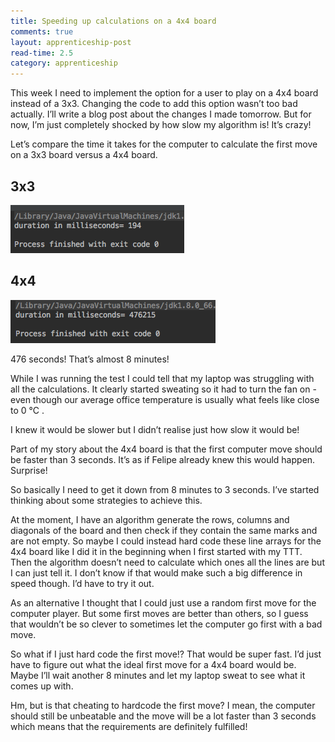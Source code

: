 ```yaml
---
title: Speeding up calculations on a 4x4 board
comments: true
layout: apprenticeship-post
read-time: 2.5
category: apprenticeship
---
```


This week I need to implement the option for a user to play on a 4x4 board instead of a 3x3. Changing the code to add this option wasn’t too bad actually. I’ll write a blog post about the changes I made tomorrow. But for now, I’m just completely shocked by how slow my algorithm is! It’s crazy!

<!--break-->

Let’s compare the time it takes for the computer to calculate the first move on a 3x3 board versus a 4x4 board.

## 3x3

![speed of first computer move](/../../public/images/speed-measure-3by3.png "measurement of speed for first computer move")


## 4x4

![speed of first computer move](/../../public/images/speed-measure-4by4.png "measurement of speed for first computer move")

476 seconds! That’s almost 8 minutes!

While I was running the test I could tell that my laptop was struggling with all the calculations. It clearly started sweating so it had to turn the fan on - even though our average office temperature is usually what feels like close to  0 °C .

I knew it would be slower but I didn’t realise just how slow it would be!

Part of my story about the 4x4 board is that the first computer move should be faster than 3 seconds. It’s as if Felipe already knew this would happen. Surprise!

So basically I need to get it down from 8 minutes to 3 seconds. I’ve started thinking about some strategies to achieve this.

At the moment, I have an algorithm generate the rows, columns and diagonals of the board and then check if they contain the same marks and are not empty. So maybe I could instead hard code these line arrays for the 4x4 board like I did it in the beginning when I first started with my TTT. Then the algorithm doesn’t need to calculate which ones all the lines are but I can just tell it. I don’t know if that would make such a big difference in speed though. I’d have to try it out.

As an alternative I thought that I could just use a random first move for the computer player. But some first moves are better than others, so I guess that wouldn’t be so clever to sometimes let the computer go first with a bad move.

So what if I just hard code the first move!? That would be super fast. I’d just have to figure out what the ideal first move for a 4x4 board would be. Maybe I’ll wait another 8 minutes and let my laptop sweat to see what it comes up with.

Hm, but is that cheating to hardcode the first move? I mean, the computer should still be unbeatable and the move will be a lot faster than 3 seconds which means that the requirements are definitely fulfilled!